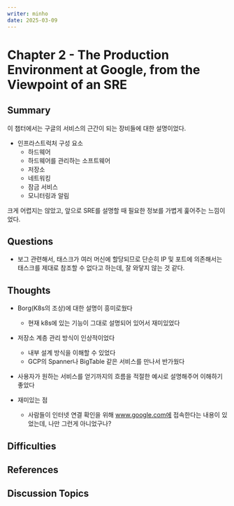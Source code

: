 ```yaml
---
writer: minho
date: 2025-03-09
---
```


# Chapter 2 - The Production Environment at Google, from the Viewpoint of an SRE

## Summary
이 챕터에서는 구글의 서비스의 근간이 되는 장비들에 대한 설명이었다.

* 인프라스트럭처 구성 요소
  * 하드웨어
  * 하드웨어를 관리하는 소프트웨어
  * 저장소
  * 네트워킹
  * 잠금 서비스
  * 모니터링과 알림

크게 어렵지는 않았고, 앞으로 SRE를 설명할 때 필요한 정보를 가볍게 훑어주는 느낌이었다.

## Questions
* 보그 관련해서, 태스크가 여러 머신에 할당되므로 단순히 IP 및 포트에 의존해서는 태스크를 제대로 참조할 수 없다고 하는데, 잘 와닿지 않는 것 같다. 

## Thoughts
* Borg(K8s의 조상)에 대한 설명이 흥미로웠다
  * 현재 k8s에 있는 기능이 그대로 설명되어 있어서 재미있었다

* 저장소 계층 관리 방식이 인상적이었다
  * 내부 설계 방식을 이해할 수 있었다
  * GCP의 Spanner나 BigTable 같은 서비스를 만나서 반가웠다

* 사용자가 원하는 서비스를 얻기까지의 흐름을 적절한 예시로 설명해주어 이해하기 좋았다

* 재미있는 점
  * 사람들이 인터넷 연결 확인을 위해 www.google.com에 접속한다는 내용이 있었는데, 나만 그런게 아니었구나?

## Difficulties
<!-- 어려웠던 점 -->

## References
<!-- 추가 찾아본 레퍼런스 -->

## Discussion Topics
<!-- 다른 사람의 의견이 궁금한 부분 -->
